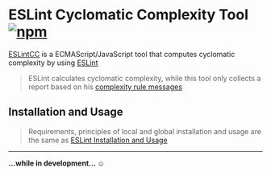 # ESLint Cyclomatic Complexity Tool [![npm][npm_img]][npm_url]

[ESLintCC][npm_url] is a ECMAScript/JavaScript tool
  that computes cyclomatic complexity by using [ESLint][eslint_npm]

> ESLint calculates cyclomatic complexity,
> while this tool only collects a report based on his [complexity rule messages][eslint_rule]

## Installation and Usage

> Requirements, principles of local and global installation and usage
>   are the same as [ESLint Installation and Usage][eslint_usage]

* * *

**...while in development... :relaxed:**

[npm_img]: https://img.shields.io/npm/v/eslintcc.svg

[npm_url]: https://www.npmjs.com/package/eslintcc

[eslint_npm]: https://www.npmjs.com/package/eslint

[eslint_rule]: https://eslint.org/docs/rules/complexity

[eslint_usage]: https://github.com/eslint/eslint#installation-and-usage
